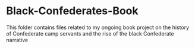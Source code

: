 # Black-Confederates-Book
This folder contains files related to my ongoing book project on the history of Confederate camp servants and the rise of the black Confederate narrative
